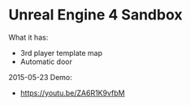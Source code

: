 # Unreal Engine 4 Sandbox

What it has:
- 3rd player template map
- Automatic door

2015-05-23 Demo:
- https://youtu.be/ZA6R1K9vfbM
